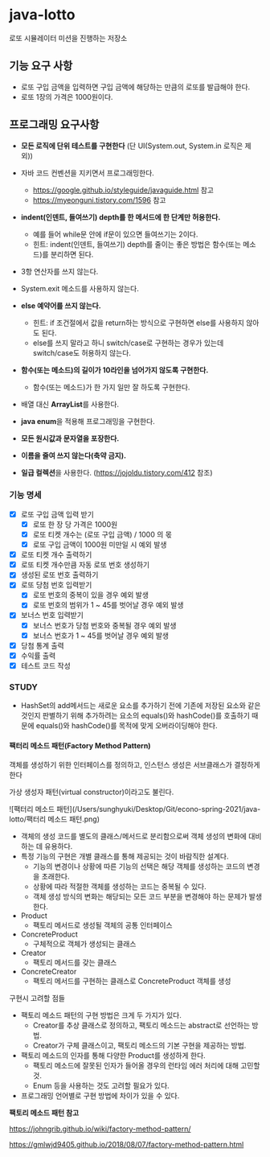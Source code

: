 # java-lotto

로또 시뮬레이터 미션을 진행하는 저장소

## 기능 요구 사항

* 로또 구입 금액을 입력하면 구입 금액에 해당하는 만큼의 로또를 발급해야 한다.
* 로또 1장의 가격은 1000원이다.

## 프로그래밍 요구사항 

* **모든 로직에 단위 테스트를 구현한다** (단 UI(System.out, System.in 로직은 제외))
* 자바 코드 컨벤션을 지키면서 프로그래밍한다.
  * https://google.github.io/styleguide/javaguide.html 참고
  * https://myeonguni.tistory.com/1596 참고

* **indent(인덴트, 들여쓰기) depth를 한 메서드에 한 단계만 허용한다.**
  * 예를 들어 while문 안에 if문이 있으면 들여쓰기는 2이다.
  * 힌트: indent(인덴트, 들여쓰기) depth를 줄이는 좋은 방법은 함수(또는 메소드)를 분리하면 된다.

* 3항 연산자를 쓰지 않는다.
* System.exit 메소드를 사용하지 않는다.
* **else 예약어를 쓰지 않는다.**
  * 힌트: if 조건절에서 값을 return하는 방식으로 구현하면 else를 사용하지 않아도 된다.
  * else를 쓰지 말라고 하니 switch/case로 구현하는 경우가 있는데 switch/case도 허용하지 않는다.

* **함수(또는 메소드)의 길이가 10라인을 넘어가지 않도록 구현한다.**
  * 함수(또는 메소드)가 한 가지 일만 잘 하도록 구현한다.

* 배열 대신 **ArrayList**를 사용한다.
* **java enum**을 적용해 프로그래밍을 구현한다.
* **모든 원시값과 문자열을 포장한다.**
* **이름을 줄여 쓰지 않는다(축약 금지).**
* **일급 컬렉션**을 사용한다. (https://jojoldu.tistory.com/412 참조)

### 기능 명세

- [x] 로또 구입 금액 입력 받기
  - [x] 로또 한 장 당 가격은 1000원
  - [x] 로또 티켓 개수는 (로또 구입 금액) / 1000 의 몫
  - [x] 로또 구입 금액이 1000원 미만일 시 예외 발생
- [x] 로또 티켓 개수 출력하기
- [x] 로또 티켓 개수만큼 자동 로또 번호 생성하기
- [x] 생성된 로또 번호 출력하기
- [x] 로또 당첨 번호 입력받기
  - [x] 로또 번호의 중복이 있을 경우 예외 발생
  - [x] 로또 번호의 범위가 1 ~ 45를 벗어날 경우 예외 발생
- [x] 보너스 번호 입력받기
  - [x] 보너스 번호가 당첨 번호와 중복될 경우 예외 발생
  - [x] 보너스 번호가 1 ~ 45를 벗어날 경우 예외 발생
- [x] 당첨 통계 출력
- [x] 수익률 출력
- [x] 테스트 코드 작성

### STUDY

- HashSet의 add메서드는 새로운 요소를 추가하기 전에 기존에 저장된 요소와 같은 것인지 판별하기 위해
  추가하려는 요소의 equals()와 hashCode()를 호출하기 때문에 equals()와 hashCode()를 목적에 맞게 오버라이딩해야 한다.

   

#### 팩터리 메소드 패턴(Factory Method Pattern)

객체를 생성하기 위한 인터페이스를 정의하고, 인스턴스 생성은 서브클래스가 결정하게 한다

가상 생성자 패턴(virtual constructor)이라고도 불린다.



![팩터리 메소드 패턴](/Users/sunghyuki/Desktop/Git/econo-spring-2021/java-lotto/팩터리 메소드 패턴.png)



* 객체의 생성 코드를 별도의 클래스/메서드로 분리함으로써 객체 생성의 변화에 대비하는 데 유용하다.
* 특정 기능의 구현은 개별 클래스를 통해 제공되는 것이 바람직한 설계다.
  * 기능의 변경이나 상황에 따른 기능의 선택은 해당 객체를 생성하는 코드의 변경을 초래한다.
  * 상황에 따라 적절한 객체를 생성하는 코드는 중복될 수 있다.
  * 객체 생성 방식의 변화는 해당되는 모든 코드 부분을 변경해야 하는 문제가 발생한다.
* Product
  * 팩토리 메서드로 생성될 객체의 공통 인터페이스
* ConcreteProduct
  * 구체적으로 객체가 생성되는 클래스
* Creator
  * 팩토리 메서드를 갖는 클래스
* ConcreteCreator
  * 팩토리 메서드를 구현하는 클래스로 ConcreteProduct 객체를 생성

구현시 고려할 점들

* 팩토리 메소드 패턴의 구현 방법은 크게 두 가지가 있다.
  * Creator를 추상 클래스로 정의하고, 팩토리 메소드는 abstract로 선언하는 방법.
  * Creator가 구체 클래스이고, 팩토리 메소드의 기본 구현을 제공하는 방법.
* 팩토리 메소드의 인자를 통해 다양한 Product를 생성하게 한다.
  * 팩토리 메소드에 잘못된 인자가 들어올 경우의 런타임 에러 처리에 대해 고민할 것.
  * Enum 등을 사용하는 것도 고려할 필요가 있다.
* 프로그래밍 언어별로 구현 방법에 차이가 있을 수 있다.

 



**팩토리 메소드 패턴 참고**

https://johngrib.github.io/wiki/factory-method-pattern/

https://gmlwjd9405.github.io/2018/08/07/factory-method-pattern.html  

